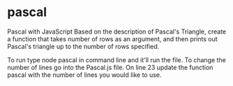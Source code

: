 # pascal

Pascal with JavaScript
Based on the description of Pascal's Triangle, create a function that takes number of rows as an argument, 
and then prints out Pascal's triangle up to the number of rows specified.

To run type node pascal in command line and it'll run the file. To change the number of lines go into the Pascal.js file. 
On line 23 update the function pascal with the number of lines you would like to use.  
